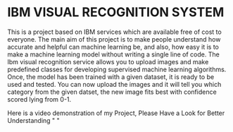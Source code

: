 # IBM VISUAL RECOGNITION SYSTEM
This is a project based on IBM services which are available free of cost to everyone.
The main aim of this project is to make people understand how accurate and helpful can machine learning be, and also, how easy it is to make a machine learning model without writing a single line of code.
The Ibm visual recognition service allows you to upload images and make predefined classes for developing supervised machine learning algorithms.
Once, the model has been trained with a given dataset, it is ready to be used and tested.
You can now upload the images and it will tell you which category from the given datset, the new image fits best with confidence scored lying from 0-1.

Here is a video demonstration of my Project, Please Have a Look for Better Understanding
"   "
